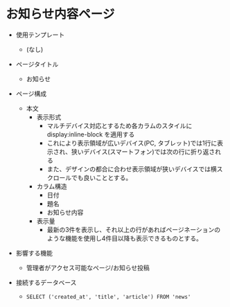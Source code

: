 # お知らせ内容ページ

- 使用テンプレート
  - (なし)

- ページタイトル
  - お知らせ

- ページ構成
  - 本文
    - 表示形式
      - マルチデバイス対応とするため各カラムのスタイルに display:inline-block を適用する
      - これにより表示領域が広いデバイス(PC, タブレット)では1行に表示され、狭いデバイス(スマートフォン)では次の行に折り返される
      - また、デザインの都合に合わせ表示領域が狭いデバイスでは横スクロールでも良いこととする。
    - カラム構造
      - 日付
      - 題名
      - お知らせ内容
    - 表示量
      - 最新の3件を表示し、それ以上の行があればページネーションのような機能を使用し4件目以降も表示できるものとする。

- 影響する機能

  - 管理者がアクセス可能なページ/お知らせ投稿

- 接続するデータベース

  - `SELECT ('created_at', 'title', 'article') FROM 'news'`
